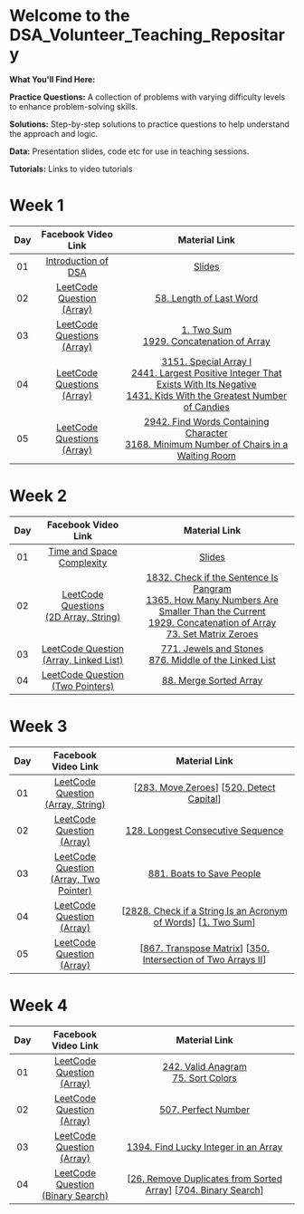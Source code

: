 # Welcome to the DSA_Volunteer_Teaching_Repositary

**What You'll Find Here:**

**Practice Questions:** A collection of problems with varying difficulty levels to enhance problem-solving skills.

**Solutions:** Step-by-step solutions to practice questions to help understand the approach and logic.

**Data:** Presentation slides, code etc for use in teaching sessions.

**Tutorials:** Links to video tutorials

# Week 1

| Day |                                       Facebook Video Link                                       |                                                                                                                                                                           Material Link                                                                                                                                                                            |
| :-: | :---------------------------------------------------------------------------------------------: | :----------------------------------------------------------------------------------------------------------------------------------------------------------------------------------------------------------------------------------------------------------------------------------------------------------------------------------------------------------------: |
| 01  |        [Introduction of DSA](https://www.facebook.com/iCodeguru/videos/1013845070132222)        |                                                                                                                           [Slides](https://docs.google.com/presentation/d/1txuV1nfX6loDIdpSDsM8Rw51b2s1ToN9F90W83tHpi0/edit?usp=sharing)                                                                                                                           |
| 02  |  [LeetCode Question </br> (Array)](https://www.facebook.com/iCodeguru/videos/1589526091828509)  |                                                                                                                                            [58. Length of Last Word](https://leetcode.com/problems/length-of-last-word)                                                                                                                                            |
| 03  | [LeetCode Questions </br> (Array)](https://www.facebook.com/iCodeguru/videos/7397410460357907)  |                                                                                                           [1. Two Sum](https://leetcode.com/problems/two-sum) </br> [1929. Concatenation of Array](https://leetcode.com/problems/concatenation-of-array)                                                                                                           |
| 04  | [LeetCode Questions </br> (Array)](https://www.facebook.com/iCodeguru/videos/1519799128919369/) | [3151. Special Array I](https://leetcode.com/problems/special-array-i/) </br> [2441. Largest Positive Integer That Exists With Its Negative](https://leetcode.com/problems/largest-positive-integer-that-exists-with-its-negative/) </br> [1431. Kids With the Greatest Number of Candies](https://leetcode.com/problems/kids-with-the-greatest-number-of-candies) |
| 05  | [LeetCode Questions </br> (Array)](https://www.facebook.com/iCodeguru/videos/1631086947723946/) |                                                             [2942. Find Words Containing Character](https://leetcode.com/problems/find-words-containing-character) </br> [3168. Minimum Number of Chairs in a Waiting Room](https://leetcode.com/problems/minimum-number-of-chairs-in-a-waiting-room)                                                              |

# Week 2

| Day |                                            Facebook Video Link                                             |                                                                                                                                                                                                           Material Link                                                                                                                                                                                                            |
| :-: | :--------------------------------------------------------------------------------------------------------: | :--------------------------------------------------------------------------------------------------------------------------------------------------------------------------------------------------------------------------------------------------------------------------------------------------------------------------------------------------------------------------------------------------------------------------------: |
| 01  |          [Time and Space Complexity](https://www.facebook.com/iCodeguru/videos/1537945223838497)           |                                                                                                                                         [Slides](https://docs.google.com/presentation/d/1eNR5canogZm7vMnuk570KOLJh6HCS5Qv/edit?usp=sharing&ouid=111249400583101556738&rtpof=true&sd=true)                                                                                                                                          |
| 02  | [LeetCode Questions </br> (2D Array, String)](https://www.facebook.com/iCodeguru/videos/1545868266310912)  | [1832. Check if the Sentence Is Pangram](https://leetcode.com/problems/check-if-the-sentence-is-pangram) </br> [1365. How Many Numbers Are Smaller Than the Current](https://leetcode.com/problems/how-many-numbers-are-smaller-than-the-current-number) </br> [1929. Concatenation of Array](https://leetcode.com/problems/concatenation-of-array) </br> [73. Set Matrix Zeroes](https://leetcode.com/problems/set-matrix-zeroes) |
| 03  | [LeetCode Question </br> (Array, Linked List)](https://www.facebook.com/iCodeguru/videos/1478922972734710) |                                                                                                                             [771. Jewels and Stones](https://leetcode.com/problems/jewels-and-stones) </br> [876. Middle of the Linked List](https://leetcode.com/problems/middle-of-the-linked-list)                                                                                                                              |
| 04  |    [LeetCode Question </br> (Two Pointers)](https://www.facebook.com/iCodeguru/videos/488502713650480)     |                                                                                                                                                                             [88. Merge Sorted Array](https://leetcode.com/problems/merge-sorted-array)                                                                                                                                                                             |

# Week 3

| Day |                                            Facebook Video Link                                            |                                                                                  Material Link                                                                                   |
| :-: | :-------------------------------------------------------------------------------------------------------: | :------------------------------------------------------------------------------------------------------------------------------------------------------------------------------: |
| 01  |   [LeetCode Question </br> (Array, String)](https://www.facebook.com/iCodeguru/videos/375322695170750/)   |                      [[283. Move Zeroes](https://leetcode.com/problems/move-zeroes)] [[520. Detect Capital](https://leetcode.com/problems/detect-capital)]                       |
| 02  |       [LeetCode Question </br> (Array)](https://www.facebook.com/iCodeguru/videos/434976239432805)        |                                         [128. Longest Consecutive Sequence](https://leetcode.com/problems/longest-consecutive-sequence)                                          |
| 03  | [LeetCode Question </br> (Array, Two Pointer)](https://www.facebook.com/iCodeguru/videos/984567463454697) |                                                 [881. Boats to Save People](https://leetcode.com/problems/boats-to-save-people)                                                  |
| 04  |       [LeetCode Question </br> (Array)](https://www.facebook.com/iCodeguru/videos/1014553176690595)       | [[2828. Check if a String Is an Acronym of Words](https://leetcode.com/problems/check-if-a-string-is-an-acronym-of-words)] [[1. Two Sum](https://leetcode.com/problems/two-sum)] |
| 05  |       [LeetCode Question </br> (Array)](https://www.facebook.com/iCodeguru/videos/849590116520666)        |  [[867. Transpose Matrix](https://leetcode.com/problems/transpose-matrix)] [[350. Intersection of Two Arrays II](https://leetcode.com/problems/intersection-of-two-arrays-ii)]   |

# Week 4

| Day |                                          Facebook Video Link                                          |                                                                                   Material Link                                                                                    |
| :-: | :---------------------------------------------------------------------------------------------------: | :--------------------------------------------------------------------------------------------------------------------------------------------------------------------------------: |
| 01  |     [LeetCode Question </br> (Array)](https://www.facebook.com/iCodeguru/videos/442881595396811)      |                       [242. Valid Anagram](https://leetcode.com/problems/valid-anagram/) <br /> [75. Sort Colors](https://leetcode.com/problems/sort-colors)                       |
| 02  |     [LeetCode Question </br> (Array)](https://www.facebook.com/iCodeguru/videos/1538155887063489)     |                                                        [507. Perfect Number](https://leetcode.com/problems/perfect-number)                                                         |
| 03  |     [LeetCode Question </br> (Array)](https://www.facebook.com/iCodeguru/videos/437302975961721)      |                                        [1394. Find Lucky Integer in an Array](https://leetcode.com/problems/find-lucky-integer-in-an-array)                                        |
| 04  | [LeetCode Question <br /> (Binary Search)](https://www.facebook.com/iCodeguru/videos/524486393236955) | [[26. Remove Duplicates from Sorted Array](https://leetcode.com/problems/remove-duplicates-from-sorted-array)] [[704. Binary Search](https://leetcode.com/problems/binary-search)] |
